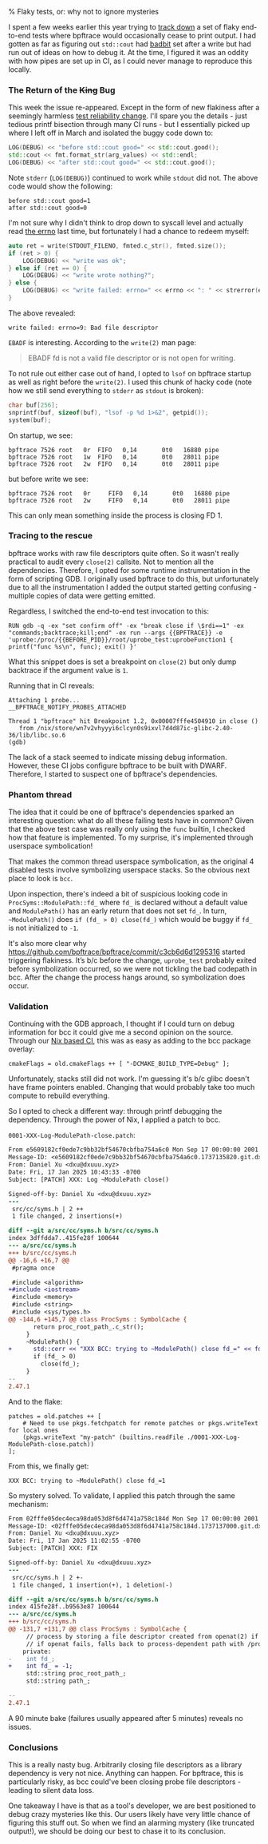% Flaky tests, or: why not to ignore mysteries

I spent a few weeks earlier this year trying to [track down][1] a set of flaky
end-to-end tests where bpftrace would occasionally cease to print output.  I
had gotten as far as figuring out `std::cout` had [badbit][0] set after a write
but had run out of ideas on how to debug it. At the time, I figured it was an
oddity with how pipes are set up in CI, as I could never manage to reproduce
this locally.

### The Return of the ~~King~~ Bug

This week the issue re-appeared. Except in the form of new flakiness after a
seemingly harmless [test reliability change][2]. I'll spare you the details -
just tedious printf bisection through many CI runs - but I essentially picked
up where I left off in March and isolated the buggy code down to:

```c++
LOG(DEBUG) << "before std::cout good=" << std::cout.good();
std::cout << fmt.format_str(arg_values) << std::endl;
LOG(DEBUG) << "after std::cout good=" << std::cout.good();
```

Note `stderr` (`LOG(DEBUG)`) continued to work while `stdout` did not. The
above code would show the following:

```
before std::cout good=1
after std::cout good=0
```

I'm not sure why I didn't think to drop down to syscall level and actually read
[the errno][3] last time, but fortunately I had a chance to redeem myself:

```c++
auto ret = write(STDOUT_FILENO, fmted.c_str(), fmted.size());
if (ret > 0) {
    LOG(DEBUG) << "write was ok";
} else if (ret == 0) {
    LOG(DEBUG) << "write wrote nothing?";
} else {
    LOG(DEBUG) << "write failed: errno=" << errno << ": " << strerror(errno);
}
```

The above revealed:

```
write failed: errno=9: Bad file descriptor
```

`EBADF` is interesting. According to the `write(2)` man page:

> EBADF  fd is not a valid file descriptor or is not open for writing.

To not rule out either case out of hand, I opted to `lsof` on bpftrace startup
as well as right before the `write(2)`. I used this chunk of hacky code (note
how we still send everything to `stderr` as `stdout` is broken):

```c++
char buf[256];
snprintf(buf, sizeof(buf), "lsof -p %d 1>&2", getpid());
system(buf);
```


On startup, we see:

```
bpftrace 7526 root   0r  FIFO   0,14       0t0   16880 pipe
bpftrace 7526 root   1w  FIFO   0,14       0t0   28011 pipe
bpftrace 7526 root   2w  FIFO   0,14       0t0   28011 pipe
```

but before write we see:

```
bpftrace 7526 root   0r     FIFO   0,14       0t0   16880 pipe
bpftrace 7526 root   2w     FIFO   0,14       0t0   28011 pipe
```

This can only mean something inside the process is closing FD 1.

### Tracing to the rescue

bpftrace works with raw file descriptors quite often. So it wasn't really
practical to audit every `close(2)` callsite. Not to mention all the
dependencies. Therefore, I opted for some runtime instrumentation in the form
of scripting GDB. I originally used bpftrace to do this, but unfortunately due
to all the instrumentation I added the output started getting confusing -
multiple copies of data were getting emitted.

Regardless, I switched the end-to-end test invocation to this:

```
RUN gdb -q -ex "set confirm off" -ex "break close if \$rdi==1" -ex "commands;backtrace;kill;end" -ex run --args {{BPFTRACE}} -e 'uprobe:/proc/{{BEFORE_PID}}/root/uprobe_test:uprobeFunction1 { printf("func %s\n", func); exit() }'
```

What this snippet does is set a breakpoint on `close(2)` but only dump
backtrace if the argument value is `1`.

Running that in CI reveals:

```
Attaching 1 probe...
__BPFTRACE_NOTIFY_PROBES_ATTACHED

Thread 1 "bpftrace" hit Breakpoint 1.2, 0x00007fffe4504910 in close ()
   from /nix/store/wn7v2vhyyyi6clcyn0s9ixvl7d4d87ic-glibc-2.40-36/lib/libc.so.6
(gdb)
```

The lack of a stack seemed to indicate missing debug information. However,
these CI jobs configure bpftrace to be built with DWARF. Therefore, I started
to suspect one of bpftrace's dependencies.

### Phantom thread

The idea that it could be one of bpftrace's dependencies sparked an interesting
question: what do all these failing tests have in common? Given that the above
test case was really only using the `func` builtin, I checked how that feature
is implemented. To my surprise, it's implemented through userspace
symbolication!

That makes the common thread userspace symbolication, as the original 4
disabled tests involve symbolizing userspace stacks. So the obvious next place
to look is `bcc`.

Upon inspection, there's indeed a bit of suspicious looking code in
`ProcSyms::ModulePath::fd_` where `fd_` is declared without a default value and
`ModulePath()` has an early return that does not set `fd_`. In turn,
`~ModulePath()` does `if (fd_ > 0) close(fd_)` which would be buggy if `fd_` is
not initialized to `-1`.

It's also more clear why https://github.com/bpftrace/bpftrace/commit/c3cb6d6d1295316
started triggering flakiness. It’s b/c before the change, `uprobe_test` probably
exited before symbolization occurred, so we were not tickling the bad codepath
in bcc. After the change the process hangs around, so symbolization does occur.

### Validation

Continuing with the GDB approach, I thought if I could turn on debug
information for bcc it could give me a second opinion on the source. Through
our [Nix based CI][4], this was as easy as adding to the bcc package overlay:

```
cmakeFlags = old.cmakeFlags ++ [ "-DCMAKE_BUILD_TYPE=Debug" ];
```

Unfortunately, stacks still did not work. I'm guessing it's b/c glibc doesn't
have frame pointers enabled. Changing that would probably take too much compute
to rebuild everything.

So I opted to check a different way: through printf debugging the dependency.
Through the power of Nix, I applied a patch to bcc.

`0001-XXX-Log-ModulePath-close.patch`:

```diff
From e5609182cf0ede7c9bb32bf54670cbfba754a6c0 Mon Sep 17 00:00:00 2001
Message-ID: <e5609182cf0ede7c9bb32bf54670cbfba754a6c0.1737135820.git.dxu@dxuuu.xyz>
From: Daniel Xu <dxu@dxuuu.xyz>
Date: Fri, 17 Jan 2025 10:43:33 -0700
Subject: [PATCH] XXX: Log ~ModulePath close()

Signed-off-by: Daniel Xu <dxu@dxuuu.xyz>
---
 src/cc/syms.h | 2 ++
 1 file changed, 2 insertions(+)

diff --git a/src/cc/syms.h b/src/cc/syms.h
index 3dffdda7..415fe28f 100644
--- a/src/cc/syms.h
+++ b/src/cc/syms.h
@@ -16,6 +16,7 @@
 #pragma once

 #include <algorithm>
+#include <iostream>
 #include <memory>
 #include <string>
 #include <sys/types.h>
@@ -144,6 +145,7 @@ class ProcSyms : SymbolCache {
       return proc_root_path_.c_str();
     }
     ~ModulePath() {
+      std::cerr << "XXX BCC: trying to ~ModulePath() close fd_=" << fd_ << std::endl;
       if (fd_ > 0)
         close(fd_);
     }
--
2.47.1
```

And to the flake:

```
patches = old.patches ++ [
    # Need to use pkgs.fetchpatch for remote patches or pkgs.writeText for local ones
    (pkgs.writeText "my-patch" (builtins.readFile ./0001-XXX-Log-ModulePath-close.patch))
];
```

From this, we finally get:

```
XXX BCC: trying to ~ModulePath() close fd_=1
```

So mystery solved. To validate, I applied this patch through the same mechanism:

```diff
From 02fffe05dec4eca98da053d8f6d4741a758c184d Mon Sep 17 00:00:00 2001
Message-ID: <02fffe05dec4eca98da053d8f6d4741a758c184d.1737137000.git.dxu@dxuuu.xyz>
From: Daniel Xu <dxu@dxuuu.xyz>
Date: Fri, 17 Jan 2025 11:02:55 -0700
Subject: [PATCH] XXX: FIX

Signed-off-by: Daniel Xu <dxu@dxuuu.xyz>
---
 src/cc/syms.h | 2 +-
 1 file changed, 1 insertion(+), 1 deletion(-)

diff --git a/src/cc/syms.h b/src/cc/syms.h
index 415fe28f..b9563e87 100644
--- a/src/cc/syms.h
+++ b/src/cc/syms.h
@@ -131,7 +131,7 @@ class ProcSyms : SymbolCache {
     // process by storing a file descriptor created from openat(2) if possible
     // if openat fails, falls back to process-dependent path with /proc/.../root
    private:
-    int fd_;
+    int fd_ = -1;
     std::string proc_root_path_;
     std::string path_;

--
2.47.1
```

A 90 minute bake (failures usually appeared after 5 minutes) reveals no issues.

### Conclusions

This is a really nasty bug. Arbitrarily closing file descriptors as a library
dependency is very not nice. Anything can happen. For bpftrace, this is
particularly risky, as bcc could've been closing probe file descriptors -
leading to silent data loss.

One takeaway I have is that as a tool's developer, we are best positioned to
debug crazy mysteries like this. Our users likely have very little chance of
figuring this stuff out. So when we find an alarming mystery (like truncated
output!), we should be doing our best to chase it to its conclusion.


[0]: https://en.cppreference.com/w/cpp/io/ios_base/iostate
[1]: https://github.com/bpftrace/bpftrace/issues/3080
[2]: https://github.com/bpftrace/bpftrace/commit/c3cb6d6d1295316bf877dce33922c467d467de37
[3]: https://dxuuu.xyz/errno.html
[4]: https://dxuuu.xyz/bpftrace-nix.html
